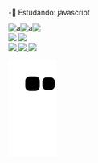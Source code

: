 -📘 Estudando: javascript
<div>
    <img align="left" alt="a" src='https://media3.giphy.com/media/1wh06XT53tPGw/giphy.gif'
         <div>
<div>
    <img align="left" alt="a" src=https://psiquiatriamg.com.br/wp-content/uploads/2021/03/tenor.gif
         <div>
    
    
<div>
  <a href="https://github.com/rafaelmasselli">
  <img height="180em" src="https://github-readme-stats.vercel.app/api/top-langs/?username=rafaelmasselli&layout=compact&langs_count=7&theme=synthwave"/>
    </div>
<div>
    <a href="https://instagram.com/massellirafael" target="_blank"><img src="https://img.shields.io/badge/-Instagram-%23E4405F?style=for-the-badge&logo=instagram&logoColor=white" target="_blank"></a>
 <a href="https://www.linkedin.com/in/rafael-masselli-740921214/" target="_blank"><img src= "https://img.shields.io/badge/LinkedIn-0077B5?style=for-the-badge&logo=linkedin&logoColor=white"> 
     
<div>
    <img height="20em" src= "https://img.shields.io/badge/JavaScript-323330?style=for-the-badge&logo=javascript&logoColor=F7DF1E"/>
    <img height="20em" src= "https://img.shields.io/badge/HTML5-E34F26?style=for-the-badge&logo=html5&logoColor=white"/>
    <img height="20em" src= "https://img.shields.io/badge/CSS3-1572B6?style=for-the-badge&logo=css3&logoColor=white"/>
    

 ![Snake animation](https://github.com/rafaelmasselli/rafaelmasselli/blob/output/github-contribution-grid-snake.svg)
                                                  
 <div>
     

       
    
